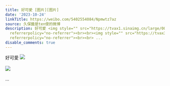 ```yaml
---
title: 好可愛 [图片][图片]
date: '2023-10-24'
linkTitle: https://weibo.com/5402554084/Npmwtz7az
source: 久保醬是ten使的微博
description: 好可愛 <img style="" src="https://tvax1.sinaimg.cn/large/005TCz76gy1hj6kn9e6ejj30iy0cijrx.jpg"
  referrerpolicy="no-referrer"><br><br><img style="" src="https://tvax3.sinaimg.cn/large/005TCz76gy1hj6kn9rz3tj30j50bamxm.jpg"
  referrerpolicy="no-referrer"><br><br> ...
disable_comments: true
---
```

好可愛 <img style="" src="https://tvax1.sinaimg.cn/large/005TCz76gy1hj6kn9e6ejj30iy0cijrx.jpg" referrerpolicy="no-referrer"><br><br><img style="" src="https://tvax3.sinaimg.cn/large/005TCz76gy1hj6kn9rz3tj30j50bamxm.jpg" referrerpolicy="no-referrer"><br><br> ...